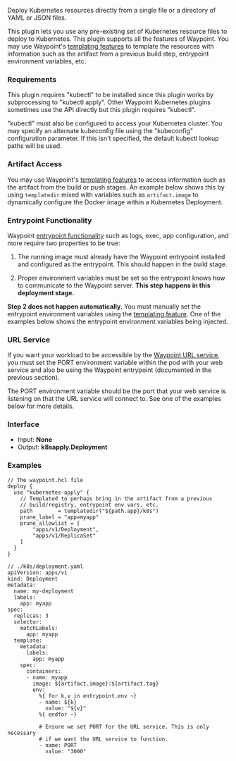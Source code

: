 <!-- This file was generated via `make gen/integrations-hcl` -->
Deploy Kubernetes resources directly from a single file or a directory of YAML
or JSON files.

This plugin lets you use any pre-existing set of Kubernetes resource files
to deploy to Kubernetes. This plugin supports all the features of Waypoint.
You may use Waypoint's [templating features](/waypoint/docs/waypoint-hcl/functions/template)
to template the resources with information such as the artifact from
a previous build step, entrypoint environment variables, etc.

### Requirements

This plugin requires "kubectl" to be installed since this plugin works by
subprocessing to "kubectl apply". Other Waypoint Kubernetes plugins sometimes
use the API directly but this plugin requires "kubectl".

"kubectl" must also be configured to access your Kubernetes cluster. You
may specify an alternate kubeconfig file using the "kubeconfig" configuration
parameter. If this isn't specified, the default kubectl lookup paths will be
used.

### Artifact Access

You may use Waypoint's [templating features](/waypoint/docs/waypoint-hcl/functions/template)
to access information such as the artifact from the build or push stages.
An example below shows this by using `templatedir` mixed with
variables such as `artifact.image` to dynamically configure the
Docker image within a Kubernetes Deployment.

### Entrypoint Functionality

Waypoint [entrypoint functionality](/waypoint/docs/entrypoint#functionality) such
as logs, exec, app configuration, and more require two properties to be true:

1. The running image must already have the Waypoint entrypoint installed
  and configured as the entrypoint. This should happen in the build stage.

2. Proper environment variables must be set so the entrypoint knows how
  to communicate to the Waypoint server. **This step happens in this
  deployment stage.**

**Step 2 does not happen automatically.** You must manually set the entrypoint
environment variables using the [templating feature](/waypoint/docs/waypoint-hcl/functions/template).
One of the examples below shows the entrypoint environment variables being
injected.

### URL Service

If you want your workload to be accessible by the
[Waypoint URL service](/waypoint/docs/url), you must set the PORT environment variable
within the pod with your web service and also be using the Waypoint
entrypoint (documented in the previous section).

The PORT environment variable should be the port that your web service
is listening on that the URL service will connect to. See one of the examples
below for more details.

### Interface

- Input: **None**
- Output: **k8sapply.Deployment**

### Examples

```hcl
// The waypoint.hcl file
deploy {
  use "kubernetes-apply" {
    // Templated to perhaps bring in the artifact from a previous
    // build/registry, entrypoint env vars, etc.
    path        = templatedir("${path.app}/k8s")
    prune_label = "app=myapp"
	prune_allowlist = [
		"apps/v1/Deployment",
		"apps/v1/ReplicaSet"
  	]
  }
}

// ./k8s/deployment.yaml
apiVersion: apps/v1
kind: Deployment
metadata:
  name: my-deployment
  labels:
    app: myapp
spec:
  replicas: 3
  selector:
    matchLabels:
      app: myapp
  template:
    metadata:
      labels:
        app: myapp
    spec:
      containers:
      - name: myapp
        image: ${artifact.image}:${artifact.tag}
        env:
          %{ for k,v in entrypoint.env ~}
          - name: ${k}
            value: "${v}"
          %{ endfor ~}

          # Ensure we set PORT for the URL service. This is only necessary
          # if we want the URL service to function.
          - name: PORT
            value: "3000"
```

